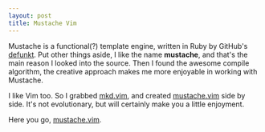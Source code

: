 ```yaml
---
layout: post
title: Mustache Vim
---
```


Mustache is a functional(?) template engine, written in Ruby by GitHub's [defunkt](http://github.com/defunkt). Put other things aside, I like the name **mustache**, and that's the main reason I looked into the source. Then I found the awesome compile algorithm, the creative approach makes me more enjoyable in working with Mustache.

I like Vim too. So I grabbed [mkd.vim](http://plasticboy.com/markdown-vim-mode/), and created [mustache.vim][1] side by side. It's not evolutionary, but will certainly make you a little enjoyment.

Here you go, [mustache.vim][1].

[1]: http://github.com/juvenn/mustache.vim "Vim syntax hilighting for Mustache"

